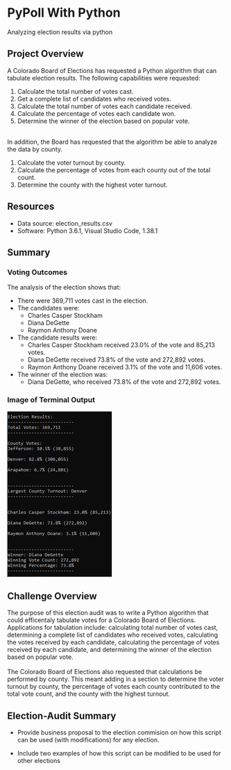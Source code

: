# PyPoll With Python
Analyzing election results via python

## Project Overview
A Colorado Board of Elections has requested a Python algorithm that can tabulate election results. The following capabilities were requested: 

1. Calculate the total number of votes cast. 
2. Get a complete list of candidates who received votes.
3. Calculate the total number of votes each candidate received. 
4. Calculate the percentage of votes each candidate won. 
5. Determine the winner of the election based on popular vote. </br></br>

In addition, the Board has requested that the algorithm be able to analyze the data by county. 

1. Calculate the voter turnout by county. 
2. Calculate the percentage of votes from each county out of the total count. 
3. Determine the county with the highest voter turnout. 

## Resources
- Data source: election_results.csv
- Software: Python 3.6.1, Visual Studio Code, 1.38.1

## Summary
### Voting Outcomes
The analysis of the election shows that: 
- There were 369,711 votes cast in the election. 
- The candidates were:
	- Charles Casper Stockham
	- Diana DeGette
	- Raymon Anthony Doane
- The candidate results were: 
	- Charles Casper Stockham received 23.0% of the vote and 85,213 votes. 
	- Diana DeGette received 73.8% of the vote and 272,892 votes. 
	- Raymon Anthony Doane received 3.1% of the vote and 11,606 votes. 
- The winner of the election was: 
	- Diana DeGette, who received 73.8% of the vote and 272,892 votes. 
### Image of Terminal Output
![Terminal Output](Resources/Terminal_Output.png)

## Challenge Overview

The purpose of this election audit was to write a Python algorithm that could efficentaly tabulate votes for a Colorado Board of Elections. 
Applications for tabulation include: calculating total number of votes cast, determining a complete list of candidates who received votes, calculating the votes received by each candidate, calculating the percentage of votes received by each candidate, and determining the winner of the election based on popular vote.</br></br>
The Colorado Board of Elections also requested that calculations be performed by county. This meant adding in a section to determine the voter turnout by county, the percentage of votes each county contributed to the total vote count, and the county with the highest turnout. 


## Election-Audit Summary
- Provide business proposal to the election commision on how this script can be used (with modifications) for any election.


- Include two examples of how this script can be modified to be used for other elections
